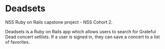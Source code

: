 <h1>Deadsets</h1>
NSS Ruby on Rails capstone project - NSS Cohort 2.

Deadsets is a Ruby on Rails app which allows users to search for Grateful Dead concert setlists. If a user is signed in, they can save a concert to a list of favorites.

